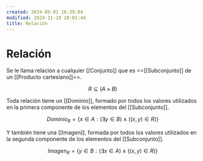 ```yaml
---
created: 2024-05-01 16:39:04
modified: 2024-11-19 20:01:44
title: Relación
---
```


# Relación

Se le llama relación a cualquier [[Conjunto]] que es ==[[Subconjunto]] de un [[Producto cartesiano]]==.

$$
R \subseteq (A \times B)
$$

Toda relación tiene un [[Dominio]], formado por todos los valores utilizados en la primera componente de los elementos del [[Subconjunto]].

$$
Dominio_R = \{ x \in A: (\exists y \in B) \land ((x,y) \in R) \}
$$

Y también tiene una [[Imagen]], formada por todos los valores utilizados en la segunda componente de los elementos del [[Subconjunto]].

$$
Imagen_R = \{ y \in B: (\exists x \in A) \land ((x,y) \in R) \}
$$
